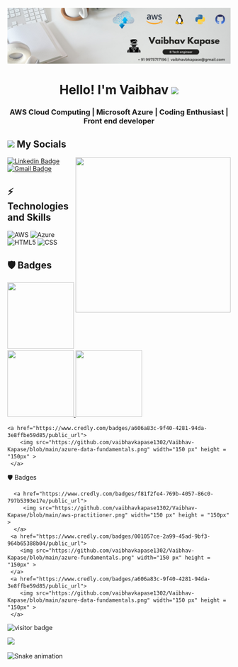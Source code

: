 ![Design and Development](https://github.com/vaibhavkapase1302/vaibhavkapase1302/blob/main/Vaibhav%20Kapase%20linkedin%20banner%20Final.png)


<html>
<div align="center">
   <h1>Hello!  I'm Vaibhav <img src="https://media.giphy.com/media/hvRJCLFzcasrR4ia7z/giphy.gif" width="25px"> </h1>
   <h3 align="center">AWS Cloud Computing | Microsoft Azure | Coding Enthusiast | Front end developer</h3>
</div>
</html>

<div>
<h2><img src="https://media.giphy.com/media/2Wg89Ea84IMmkxMngo/giphy.gif" height="20"> My Socials</h2>
 <img align ="right" src = "https://demobucketanup.s3.ap-south-1.amazonaws.com/output-onlinegiftools+(1).gif" width="350" height="350">
   
[![Linkedin Badge](https://img.shields.io/badge/-VaibhavKapase-blue?style=flat-square&logo=Linkedin&logoColor=white&link=https://https://www.linkedin.com/in/vaibhavkapase/)](https://www.linkedin.com/in/vaibhavkapase/)
[![Gmail Badge](https://img.shields.io/badge/-vaibhavbkapase@gmail.com-c14438?style=flat-square&logo=Gmail&logoColor=white&link=mailto:vaibhavbkapase@gmail.com)](mailto:vaibhavbkapase@gmail.com)

  
## ⚡ Technologies and Skills
     
![AWS](https://img.shields.io/badge/AWS-%23FF9900.svg?style=for-the-badge&logo=amazon-aws&logoColor=white)
![Azure](https://img.shields.io/badge/azure-%230072C6.svg?style=for-the-badge&logo=microsoftazure&logoColor=white)
![HTML5](https://img.shields.io/badge/HTML5-E34F26?style=for-the-badge&logo=html5&logoColor=white)
![CSS](https://img.shields.io/badge/CSS3-1572B6?style=for-the-badge&logo=css3&logoColor=white)






## :shield:  Badges 
<html>
<div>
      <a href="https://www.credly.com/badges/a3973253-4e95-495b-ba1b-7624ca657d1f">
         <img src="https://github.com/Anup-Narkhede/Anup-Narkhede/blob/main/solutions_architect.png" width="150 px" height = "150px" >
      </a>
     <a href="https://www.credly.com/badges/f3fe5f9d-0427-4d52-8ffe-ceb9cf3baec3">
        <img src="https://github.com/Anup-Narkhede/Anup-Narkhede/blob/main/developer.png" width="150 px" height = "150px" >
     </a>
     <a href="https://www.credly.com/badges/7c20de9c-e554-49bb-b4cc-9921046c1198">
        <img src="https://github.com/Anup-Narkhede/Anup-Narkhede/blob/main/practitioner.png" width="150 px" height = "150px" >
     </a>
     
    <a href="https://www.credly.com/badges/a606a83c-9f40-4281-94da-3e8ffbe59d85/public_url">
        <img src="https://github.com/vaibhavkapase1302/Vaibhav-Kapase/blob/main/azure-data-fundamentals.png" width="150 px" height = "150px" >
     </a>
   
  </div>
</html


<h2>
    🛡️ Badges
    </h2> 
<div>


      <a href="https://www.credly.com/badges/f81f2fe4-769b-4057-86c0-797b5393e17e/public_url">
         <img src="https://github.com/vaibhavkapase1302/Vaibhav-Kapase/blob/main/aws-practitioner.png" width="150 px" height = "150px" >
      </a>
     <a href="https://www.credly.com/badges/001057ce-2a99-45ad-9bf3-964b65388b04/public_url">
        <img src="https://github.com/vaibhavkapase1302/Vaibhav-Kapase/blob/main/azure-fundamentals.png" width="150 px" height = "150px" >
     </a>
     <a href="https://www.credly.com/badges/a606a83c-9f40-4281-94da-3e8ffbe59d85/public_url">
        <img src="https://github.com/vaibhavkapase1302/Vaibhav-Kapase/blob/main/azure-data-fundamentals.png" width="150 px" height = "150px" >
     </a>
    
  </div>
</html>

![visitor badge](https://visitor-badge.glitch.me/badge?page_id=Vaibhav-Kapase.visitor-badge)

<img src="https://github-readme-stats.vercel.app/api?username=vaibhavkapase&show_icons=true&theme=dark"/>

![Snake animation](https://github.com/thepiyushmalhotra/thepiyushmalhotra/blob/output/github-contribution-grid-snake.svg)




